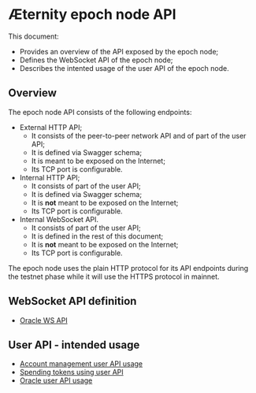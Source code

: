 # Æternity epoch node API

This document:
* Provides an overview of the API exposed by the epoch node;
* Defines the WebSocket API of the epoch node;
* Describes the intented usage of the user API of the epoch node.

## Overview

The epoch node API consists of the following endpoints:
* External HTTP API;
  * It consists of the peer-to-peer network API and of part of the user API;
  * It is defined via Swagger schema;
  * It is meant to be exposed on the Internet;
  * Its TCP port is configurable.
* Internal HTTP API;
  * It consists of part of the user API;
  * It is defined via Swagger schema;
  * It is **not** meant to be exposed on the Internet;
  * Its TCP port is configurable.
* Internal WebSocket API.
  * It consists of part of the user API;
  * It is defined in the rest of this document;
  * It is **not** meant to be exposed on the Internet;
  * Its TCP port is configurable.

The epoch node uses the plain HTTP protocol for its API endpoints during the testnet phase while it will use the HTTPS protocol in mainnet.

## WebSocket API definition

* [Oracle WS API](./oracle_ws_api.md)

## User API - intended usage

* [Account management user API usage](./account_api_usage.md)
* [Spending tokens using user API](./spend_api_usage.md)
* [Oracle user API usage](./oracle_api_usage.md)
